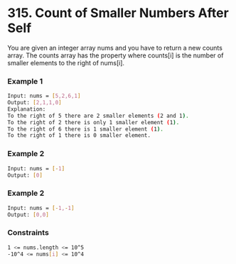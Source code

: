 # 315. Count of Smaller Numbers After Self

You are given an integer array nums and you have to return a new counts array. The counts array has the property where counts[i] is the number of smaller elements to the right of nums[i].

### Example 1
```sh
Input: nums = [5,2,6,1]
Output: [2,1,1,0]
Explanation:
To the right of 5 there are 2 smaller elements (2 and 1).
To the right of 2 there is only 1 smaller element (1).
To the right of 6 there is 1 smaller element (1).
To the right of 1 there is 0 smaller element.
```

### Example 2
```sh
Input: nums = [-1]
Output: [0]
```

### Example 2
```sh
Input: nums = [-1,-1]
Output: [0,0]
```

### Constraints
```sh
1 <= nums.length <= 10^5
-10^4 <= nums[i] <= 10^4
```
